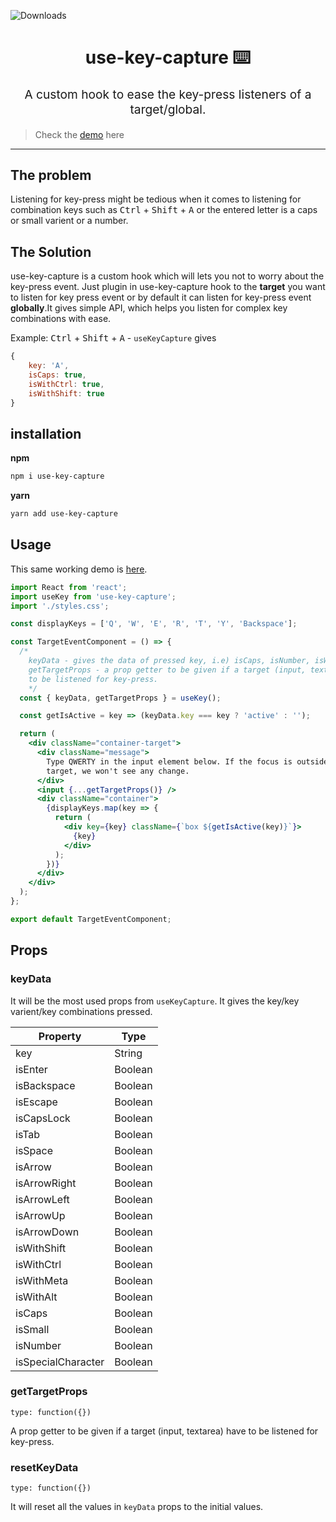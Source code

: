 ![Downloads](https://img.shields.io/bundlephobia/minzip/use-key-capture?style=plastic)

<h1 align="center">
use-key-capture ⌨️
</h1>




<p align="center" style="font-size: 1.2rem;">A custom hook to ease the key-press listeners of a target/global.</p>

> Check the
> [demo](https://use-key-capture.netlify.com/demo)
> here

<hr />

## The problem

Listening for key-press might be tedious when it comes to listening for combination keys such as <kbd>Ctrl</kbd> + <kbd>Shift</kbd> + <kbd>A</kbd> or the entered letter is a caps or small varient or a number.

## The Solution

use-key-capture is a custom hook which will lets you not to worry about the key-press event. Just plugin in use-key-capture hook to the **target** you want to listen for key press event or by default it can listen for key-press event **globally**.It gives simple API, which helps you listen for complex key combinations with ease.

Example: <kbd>Ctrl</kbd> + <kbd>Shift</kbd> + <kbd>A</kbd> - `useKeyCapture` gives

```js
{
    key: 'A',
    isCaps: true,
    isWithCtrl: true,
    isWithShift: true
}
```

## installation

**npm**

```bash
npm i use-key-capture
```

**yarn**

```bash
yarn add use-key-capture
```

## Usage

This same working demo is [here](https://use-key-capture.netlify.com/demo).

```jsx
import React from 'react';
import useKey from 'use-key-capture';
import './styles.css';

const displayKeys = ['Q', 'W', 'E', 'R', 'T', 'Y', 'Backspace'];

const TargetEventComponent = () => {
  /* 
    keyData - gives the data of pressed key, i.e) isCaps, isNumber, isWithShift. 
    getTargetProps - a prop getter to be given if a target (input, textarea) have 
    to be listened for key-press.
    */
  const { keyData, getTargetProps } = useKey();

  const getIsActive = key => (keyData.key === key ? 'active' : '');

  return (
    <div className="container-target">
      <div className="message">
        Type QWERTY in the input element below. If the focus is outside the
        target, we won't see any change.
      </div>
      <input {...getTargetProps()} />
      <div className="container">
        {displayKeys.map(key => {
          return (
            <div key={key} className={`box ${getIsActive(key)}`}>
              {key}
            </div>
          );
        })}
      </div>
    </div>
  );
};

export default TargetEventComponent;
```

## Props

### keyData

It will be the most used props from `useKeyCapture`. It gives the key/key varient/key combinations pressed.

| Property           | Type    |
| ------------------ | ------- |
| key                | String  |
| isEnter            | Boolean |
| isBackspace        | Boolean |
| isEscape           | Boolean |
| isCapsLock         | Boolean |
| isTab              | Boolean |
| isSpace            | Boolean |
| isArrow            | Boolean |
| isArrowRight       | Boolean |
| isArrowLeft        | Boolean |
| isArrowUp          | Boolean |
| isArrowDown        | Boolean |
| isWithShift        | Boolean |
| isWithCtrl         | Boolean |
| isWithMeta         | Boolean |
| isWithAlt          | Boolean |
| isCaps             | Boolean |
| isSmall            | Boolean |
| isNumber           | Boolean |
| isSpecialCharacter | Boolean |

### getTargetProps

`type: function({})`

A prop getter to be given if a target (input, textarea) have to be listened for key-press.

### resetKeyData

`type: function({})`

It will reset all the values in `keyData` props to the initial values.
